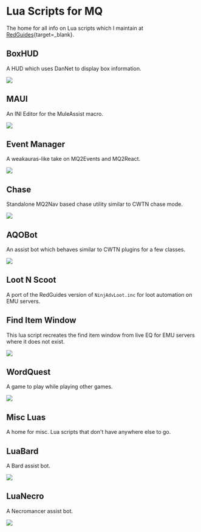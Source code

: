 # Lua Scripts for MQ

The home for all info on Lua scripts which I maintain at [RedGuides](https://redguides.com){target=_blank}.

## BoxHUD

A HUD which uses DanNet to display box information.

![](images/boxhud/boxhud.png)

## MAUI

An INI Editor for the MuleAssist macro.

![](images/maui/maui.png)

## Event Manager

A weakauras-like take on MQ2Events and MQ2React.

![](images/lem/lem.png)

## Chase

Standalone MQ2Nav based chase utility similar to CWTN chase mode.

![](images/chase/chase.png)

## AQOBot

An assist bot which behaves similar to CWTN plugins for a few classes.

![](images/aqobot/aqobot.png)

## Loot N Scoot

A port of the RedGuides version of `NinjAdvLoot.inc` for loot automation on EMU servers.

## Find Item Window

This lua script recreates the find item window from live EQ for EMU servers where it does not exist.  

![](images/find/find.png)

## WordQuest

A game to play while playing other games.

![](images/wordquest/wordquest.png)

## Misc Luas

A home for misc. Lua scripts that don't have anywhere else to go.

## LuaBard

A Bard assist bot.

![](images/luabard/luabard.png)

## LuaNecro

A Necromancer assist bot.

![](images/luanecro/luanecro.png)

